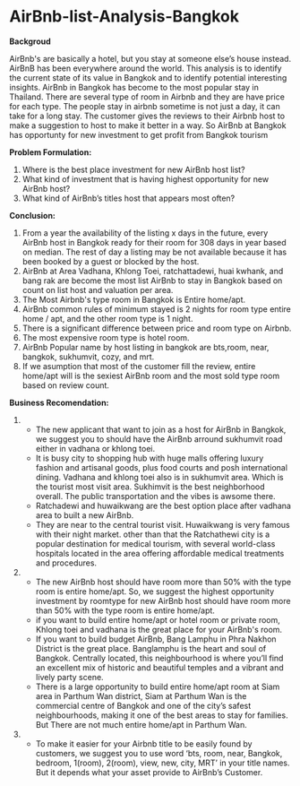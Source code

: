 # AirBnb-list-Analysis-Bangkok

**Backgroud**

AirBnb's are basically a hotel, but you stay at someone else’s house instead. AirBnB has been everywhere around the world. This analysis is to identify the current state of its value in Bangkok and to identify potential interesting insights. AirBnb in Bangkok has become to the most popular stay in Thailand. There are several type of room in Airbnb and they are have price for each type. The people stay in airbnb sometime is not just a day, it can take for a long stay. The customer gives the reviews to their Airbnb host to make a suggestion to host to make it better in a way. So AirBnb at Bangkok has opportunty for new investment to get profit from Bangkok tourism


**Problem Formulation:**

1. Where is the best place investment for new AirBnb host list? 
2. What kind of investment that is having highest opportunity for new AirBnb host? 
3. What kind of AirBnb’s titles host that appears most often?

**Conclusion:**
1. From a year the availability of the listing x days in the future, every AirBnb host in Bangkok ready for their room for 308 days in year based on median. The rest of day a listing may be not available because it has been booked by a guest or blocked by the host. 
2. AirBnb at Area Vadhana, Khlong Toei, ratchattadewi, huai kwhank, and bang rak are become the most list AirBnb to stay in Bangkok based on  count on list host and valuation per area.
3. The Most Airbnb's type room in Bangkok is Entire home/apt.
4. AirBnb common rules of minimum stayed is 2 nights for room type entire home / apt, and the other room type is 1 night.
5. There is a significant difference between price and room type on Airbnb.
5. The most expensive room type is hotel room.
6. AirBnb Popular name by host listing in bangkok are bts,room, near, bangkok, sukhumvit, cozy, and mrt.
7. If we asumption that most of the customer fill the review, entire home/apt will is the sexiest AirBnb room and the most sold type room based on review count.

**Business Recomendation:**

1. - The new applicant that want to join as a host for AirBnb in Bangkok, we suggest you to should have the AirBnb arround sukhumvit road either in vadhana or khlong toei. 
   - It is busy city to shopping hub with huge malls offering luxury fashion and artisanal goods, plus food courts and posh international dining. Vadhana and khlong toei also is in sukhumvit area. Which is the tourist most visit area. Sukhimvit is the best neighborhood overall. The public transportation and the vibes is awsome there.
   - Ratchadewi and  huwaikwang are the best option place after vadhana area to built a new AirBnb. 
   - They are near to the central tourist visit. Huwaikwang is very famous with their night market. other than that the Ratchathewi city is a popular destination for medical tourism, with several world-class hospitals located in the area offering affordable medical treatments and procedures.
2. - The new AirBnb host should have room more than 50% with the type room is entire home/apt. So, we suggest the highest opportunity investment by roomtype for new AirBnb host should have room more than 50% with the type room is entire home/apt.
   - if you want to build entire home/apt or hotel room or private room, Khlong toei and vadhana is the great place for your AirBnb's room.
   - If you want to build budget AirBnb, Bang Lamphu in Phra Nakhon District is the great place. Banglamphu is the heart and soul of Bangkok. Centrally located, this neighbourhood is where you’ll find an excellent mix of historic and beautiful temples and a vibrant and lively party scene.
   - There is a large opportunity to build entire home/apt room at Siam area in Parthum Wan district, Siam at Parthum Wan is the commercial centre of Bangkok and one of the city’s safest neighbourhoods, making it one of the best areas to stay for families. But There are not much entire home/apt in Parthum Wan.
3. - To make it easier for your Airbnb title to be easily found by customers, we suggest you to use word ‘bts, room, near, Bangkok, bedroom, 1(room), 2(room), view, new, city, MRT’ in your title names. But it depends what your asset provide to AirBnb’s Customer.

